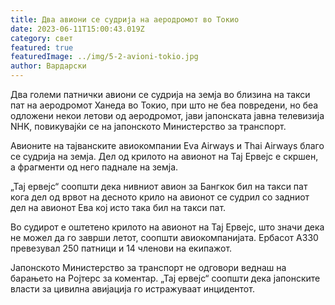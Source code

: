 ```yaml
---
title: Два авиони се судрија на аеродромот во Токио
date: 2023-06-11T15:00:43.019Z
category: свет
featured: true
featuredImage: ../img/5-2-avioni-tokio.jpg
author: Вардарски
---
```

Два големи патнички авиони се судрија на земја во близина на такси пат на аеродромот Ханеда во Токио, при што не беа повредени, но беа одложени некои летови од аеродромот, јави јапонската јавна телевизија NHK, повикувајќи се на јапонското Министерство за транспорт.

Авионите на тајванските авиокомпании Eva Airways и Thai Airways благо се судрија на земја. Дел од крилото на авионот на Тај Ервејс е скршен, а фрагменти од него паднале на земја.

„Тај ервејс“ соопшти дека нивниот авион за Бангкок бил на такси пат кога дел од врвот на десното крило на авионот се судрил со задниот дел на авионот Ева кој исто така бил на такси пат.

Во судирот е оштетено крилото на авионот на Тај Ервејс, што значи дека не можел да го заврши летот, соопшти авиокомпанијата. Ербасот А330 превезувал 250 патници и 14 членови на екипажот.

Јапонското Министерство за транспорт не одговори веднаш на барањето на Ројтерс за коментар. „Тај ервејс“ соопшти дека јапонските власти за цивилна авијација го истражуваат инцидентот.